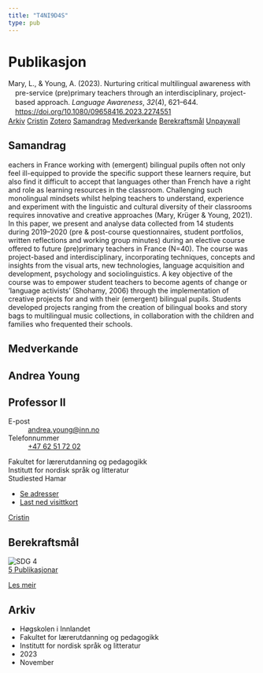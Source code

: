 ```yaml
---
title: "T4NI9D4S"
type: pub
---
```

<h1>Publikasjon</h1>
<article id="csl-bib-container-T4NI9D4S" class="csl-bib-container">
  <div class="csl-bib-body" style="line-height: 1.35; padding-left: 1em; text-indent:-1em;">
  <div class="csl-entry">Mary, L., &amp; Young, A. (2023). Nurturing critical multilingual awareness with pre-service (pre)primary teachers through an interdisciplinary, project-based approach. <i>Language Awareness</i>, <i>32</i>(4), 621&#x2013;644. <a href="https://doi.org/10.1080/09658416.2023.2274551">https://doi.org/10.1080/09658416.2023.2274551</a></div>
</div>
  <div class="csl-bib-buttons">
    <a href="#taxonomy-article-T4NI9D4S" class="csl-bib-button">Arkiv</a>
    <a href="https://app.cristin.no/results/show.jsf?id=2199811" alt="Cristin URL" class="csl-bib-button">Cristin</a>
    <a href="http://zotero.org/groups/5402882/items/T4NI9D4S" alt="Zotero URL" class="csl-bib-button">Zotero</a>
    <a href="#abstract-article-T4NI9D4S" class="csl-bib-button">Samandrag</a>
    <a href="#contributors-article-T4NI9D4S" class="csl-bib-button">Medverkande</a>
    <a href="#sdg-article-T4NI9D4S" class="csl-bib-button">Berekraftsmål</a>
    <a href="https://doi.org/10.1080/09658416.2023.2274551" class="csl-bib-button">Unpaywall</a>
  </div>
  <div id="csl-bib-meta-container-T4NI9D4S"></div>
</article>
<div id="csl-bib-meta-T4NI9D4S" class="csl-bib-meta">
  <article id="abstract-article-T4NI9D4S" class="abstract-article">
    <h1>Samandrag</h1>
    eachers in France working with (emergent) bilingual pupils often not only feel ill-equipped to provide the specific support these learners require, but also find it difficult to accept that languages other than French have a right and role as learning resources in the classroom. Challenging such monolingual mindsets whilst helping teachers to understand, experience and experiment with the linguistic and cultural diversity of their classrooms requires innovative and creative approaches (Mary, Krüger &amp; Young, 2021). In this paper, we present and analyse data collected from 14 students during 2019–2020 (pre &amp; post-course questionnaires, student portfolios, written reflections and working group minutes) during an elective course offered to future (pre)primary teachers in France (N=40). The course was project-based and interdisciplinary, incorporating techniques, concepts and insights from the visual arts, new technologies, language acquisition and development, psychology and sociolinguistics. A key objective of the course was to empower student teachers to become agents of change or ‘language activists’ (Shohamy, 2006) through the implementation of creative projects for and with their (emergent) bilingual pupils. Students developed projects ranging from the creation of bilingual books and story bags to multilingual music collections, in collaboration with the children and families who frequented their schools.
  </article>
  <article id="contributors-article-T4NI9D4S" class="contributors-article">
    <h1>Medverkande</h1>
    <div class="personas"> <div class="vrtx-hinn-person-card"> <div class="photo"> <i class="lar la-user-circle missing-person"></i> </div> <div class="info"> <hgroup><h1>Andrea Young</h1> <h2>Professor II</h2> </hgroup><dl> <dt>E-post</dt> <dd> <a href="mailto:andrea.young@inn.no">andrea.young@inn.no</a> </dd> <dt>Telefonnummer</dt> <dd><a href="tel:+4762517202"> +47 62 51 72 02 </a></dd> </dl> <p> Fakultet for lærerutdanning og pedagogikk<br> Institutt for nordisk språk og litteratur<br> Studiested Hamar </p> <ul class="vrtx-hinn-links"> <li><a href="https://www.inn.no/finn-en-ansatt/andrea-young.html#vrtx-hinn-addresses">Se adresser</a></li> <li><a href="https://www.inn.no/finn-en-ansatt/andrea-young.html?vrtx=vcf">Last ned visittkort</a></li> </ul> </div> </div> <a href="https://app.cristin.no/persons/show.jsf?id=1673322" alt="Cristin URL" class="personas-cristin">Cristin</a> </div>
  </article>
  <article id="sdg-article-T4NI9D4S" class="sdg-article">
    <h1>Berekraftsmål</h1>
    <div class="sdg-container"><div id="sdg4" class="sdg"> <img src="{{< params subfolder >}}images/sdg/sdg04_no.png" class="image" alt="SDG 4"> <div class="sdg-overlay"> <a href="{{< params subfolder >}}no/archive/?sdg=4#archive" class="sdg-publication-count"><span>5</span> Publikasjonar</a> <p><a href="NA" class="sdg-read-more">Les meir</a></p> </div> </div></div>
  </article>
  <article id="taxonomy-article-T4NI9D4S" class="taxonomy-article">
    <h1>Arkiv</h1>
    <ul>
      <li>Høgskolen i Innlandet</li>
      <li>Fakultet for lærerutdanning og pedagogikk</li>
      <li>Institutt for nordisk språk og litteratur</li>
      <li>2023</li>
      <li>November</li>
    </ul>
  </article>
</div>
